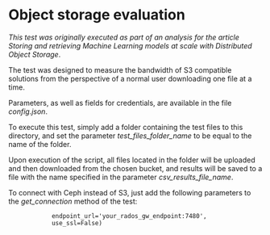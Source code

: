 # Object storage evaluation

*This test was originally executed as part of an analysis for the article Storing and retrieving Machine Learning models at scale with Distributed Object Storage*.

The test was designed to measure the bandwidth of S3 compatible solutions from the perspective of a normal user downloading one file at a time.

Parameters, as well as fields for credentials, are available in the file *config.json*. 

To execute this test, simply add a folder containing the test files to this directory, and set the parameter *test_files_folder_name* to be equal to the name of the folder. 

Upon execution of the script, all files located in the folder will be uploaded and then downloaded from the chosen bucket, and results will be saved to a file with the name specified in the parameter *csv_results_file_name*.

To connect with Ceph instead of S3, just add the following parameters to the *get_connection* method of the test:

```
            endpoint_url='your_rados_gw_endpoint:7480',
            use_ssl=False)
``````

